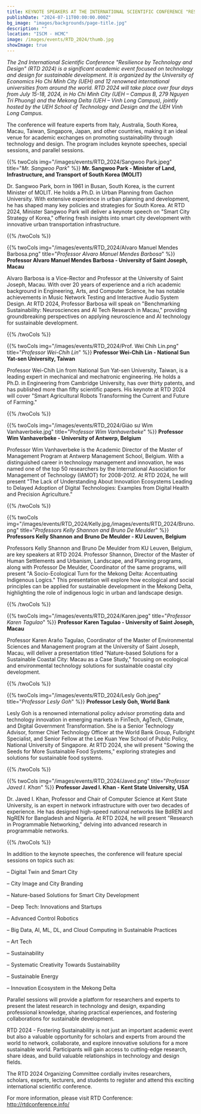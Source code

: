 ```yaml
---
title: KEYNOTE SPEAKERS AT THE INTERNATIONAL SCIENTIFIC CONFERENCE "RESILIENCE BY TECHNOLOGY AND DESIGN"
publishDate: "2024-07-11T00:00:00.000Z"
bg_image: "images/backgrounds/page-title.jpg"
description: ""
location: "ISCM - HCMC"
image: /images/events/RTD_2024/thumb.jpg
showImage: true
---
```


*The 2nd International Scientific Conference "Resilience by Technology and Design" (RTD 2024) is a significant academic event focused on technology and design for sustainable development. It is organized by the University of Economics Ho Chi Minh City (UEH) and 12 renowned international universities from around the world. RTD 2024 will take place over four days from July 15-18, 2024, in Ho Chi Minh City (UEH – Campus B, 279 Nguyen Tri Phuong) and the Mekong Delta (UEH – Vinh Long Campus), jointly hosted by the UEH School of Technology and Design and the UEH Vinh Long Campus.*

The conference will feature experts from Italy, Australia, South Korea, Macau, Taiwan, Singapore, Japan, and other countries, making it an ideal venue for academic exchanges on promoting sustainability through technology and design. The program includes keynote speeches, special sessions, and parallel sessions.

{{% twoCols img="/images/events/RTD_2024/Sangwoo Park.jpeg"
    title="_Mr. Sangwoo Park_" %}}
**Mr. Sangwoo Park - Minister of Land, Infrastructure, and Transport of South Korea (MOLIT)**

Dr. Sangwoo Park, born in 1961 in Busan, South Korea, is the current Minister of MOLIT. He holds a Ph.D. in Urban Planning from Gachon University. With extensive experience in urban planning and development, he has shaped many key policies and strategies for South Korea. At RTD 2024, Minister Sangwoo Park will deliver a keynote speech on "Smart City Strategy of Korea," offering fresh insights into smart city development with innovative urban transportation infrastructure.

{{% /twoCols %}}

{{% twoCols img="/images/events/RTD_2024/Alvaro Manuel Mendes Barbosa.png"
    title="_Professor Alvaro Manuel Mendes Barbosa_" %}}
**Professor Alvaro Manuel Mendes Barbosa - University of Saint Joseph, Macau**

Alvaro Barbosa is a Vice-Rector and Professor at the University of Saint Joseph, Macau. With over 20 years of experience and a rich academic background in Engineering, Arts, and Computer Science, he has notable achievements in Music Network Testing and Interactive Audio System Design. At RTD 2024, Professor Barbosa will speak on "Benchmarking Sustainability: Neurosciences and AI Tech Research in Macau," providing groundbreaking perspectives on applying neuroscience and AI technology for sustainable development.


{{% /twoCols %}}

{{% twoCols img="/images/events/RTD_2024/Prof. Wei Chih Lin.png"
    title="_Professor Wei-Chih Lin_" %}}
**Professor Wei-Chih Lin - National Sun Yat-sen University, Taiwan**

Professor Wei-Chih Lin from National Sun Yat-sen University, Taiwan, is a leading expert in mechanical and mechatronic engineering. He holds a Ph.D. in Engineering from Cambridge University, has over thirty patents, and has published more than fifty scientific papers. His keynote at RTD 2024 will cover "Smart Agricultural Robots Transforming the Current and Future of Farming."


{{% /twoCols %}}

{{% twoCols img="/images/events/RTD_2024/Giáo sư Wim Vanhaverbeke.jpg"
    title="_Professor Wim Vanhaverbeke_" %}}
**Professor Wim Vanhaverbeke - University of Antwerp, Belgium**

Professor Wim Vanhaverbeke is the Academic Director of the Master of Management Program at Antwerp Management School, Belgium. With a distinguished career in technology management and innovation, he was named one of the top 50 researchers by the International Association for Management of Technology (IAMOT) for 2008-2012. At RTD 2024, he will present "The Lack of Understanding About Innovation Ecosystems Leading to Delayed Adoption of Digital Technologies: Examples from Digital Health and Precision Agriculture."

{{% /twoCols %}}

{{% twoCols img="/images/events/RTD_2024/Kelly.jpg,/images/events/RTD_2024/Bruno.png"
    title="_Professors Kelly Shannon and Bruno De Meulder_" %}}
**Professors Kelly Shannon and Bruno De Meulder - KU Leuven, Belgium**

Professors Kelly Shannon and Bruno De Meulder from KU Leuven, Belgium, are key speakers at RTD 2024. Professor Shannon, Director of the Master of Human Settlements and Urbanism, Landscape, and Planning programs, along with Professor De Meulder, Coordinator of the same programs, will present "A Socio-Ecological Turn for the Mekong Delta: Accentuating Indigenous Logics." This presentation will explore how ecological and social principles can be applied for sustainable development in the Mekong Delta, highlighting the role of indigenous logic in urban and landscape design.

{{% /twoCols %}}

{{% twoCols img="/images/events/RTD_2024/Karen.jpeg"
    title="_Professor Karen Tagulao_" %}}
**Professor Karen Tagulao - University of Saint Joseph, Macau**

Professor Karen Araño Tagulao, Coordinator of the Master of Environmental Sciences and Management program at the University of Saint Joseph, Macau, will deliver a presentation titled "Nature-based Solutions for a Sustainable Coastal City: Macau as a Case Study," focusing on ecological and environmental technology solutions for sustainable coastal city development.

{{% /twoCols %}}

{{% twoCols img="/images/events/RTD_2024/Lesly Goh.jpeg"
    title="_Professor Lesly Goh_" %}}
**Professor Lesly Goh, World Bank**

Lesly Goh is a renowned international policy advisor promoting data and technology innovation in emerging markets in FinTech, AgTech, Climate, and Digital Government Transformation. She is a Senior Technology Advisor, former Chief Technology Officer at the World Bank Group, Fulbright Specialist, and Senior Fellow at the Lee Kuan Yew School of Public Policy, National University of Singapore. At RTD 2024, she will present "Sowing the Seeds for More Sustainable Food Systems," exploring strategies and solutions for sustainable food systems.

{{% /twoCols %}}

{{% twoCols img="/images/events/RTD_2024/Javed.png"
    title="_Professor Javed I. Khan_" %}}
**Professor Javed I. Khan - Kent State University, USA**

Dr. Javed I. Khan, Professor and Chair of Computer Science at Kent State University, is an expert in network infrastructure with over two decades of experience. He has designed high-speed national networks like BdREN and NgREN for Bangladesh and Nigeria. At RTD 2024, he will present "Research in Programmable Networking," delving into advanced research in programmable networks.

{{% /twoCols %}}

In addition to the keynote speeches, the conference will feature special sessions on topics such as:

&ndash; Digital Twin and Smart City

&ndash; City Image and City Branding

&ndash; Nature-based Solutions for Smart City Development

&ndash; Deep Tech: Innovations and Startups

&ndash; Advanced Control Robotics

&ndash; Big Data, AI, ML, DL, and Cloud Computing in Sustainable Practices

&ndash; Art Tech

&ndash; Sustainability

&ndash; Systematic Creativity Towards Sustainability

&ndash; Sustainable Energy

&ndash; Innovation Ecosystem in the Mekong Delta

Parallel sessions will provide a platform for researchers and experts to present the latest research in technology and design, expanding professional knowledge, sharing practical experiences, and fostering collaborations for sustainable development.

RTD 2024 - Fostering Sustainability is not just an important academic event but also a valuable opportunity for scholars and experts from around the world to network, collaborate, and explore innovative solutions for a more sustainable world. Participants will gain access to cutting-edge research, share ideas, and build valuable relationships in technology and design fields.

The RTD 2024 Organizing Committee cordially invites researchers, scholars, experts, lecturers, and students to register and attend this exciting international scientific conference.

For more information, please visit RTD Conference: http://rtdconference.info/
